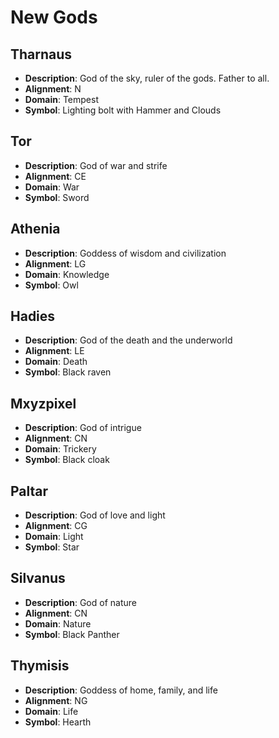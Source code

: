 # New Gods

## Tharnaus

* **Description**:  God of the sky, ruler of the gods.   Father to all.	
* **Alignment**:  N	
* **Domain**:  Tempest	
* **Symbol**:  Lighting bolt with Hammer and Clouds

## Tor

* **Description**:  God of war and strife	
* **Alignment**: CE	
* **Domain**:  War	
* **Symbol**:  Sword

## Athenia

* **Description**:  Goddess of wisdom and civilization	
* **Alignment**:  LG	
* **Domain**:  Knowledge
* **Symbol**:  Owl

## Hadies

* **Description**:  God of the death and the underworld	
* **Alignment**:  LE	
* **Domain**:  Death	
* **Symbol**:  Black raven

## Mxyzpixel

* **Description**:  God of intrigue	
* **Alignment**:  CN	
* **Domain**:  Trickery	
* **Symbol**:  Black cloak

## Paltar

* **Description**:  God of love and light
* **Alignment**:  CG	
* **Domain**:  Light	
* **Symbol**:  Star

## Silvanus

* **Description**:  God of nature	
* **Alignment**:  CN	
* **Domain**:  Nature	
* **Symbol**:  Black Panther

## Thymisis

* **Description**:  Goddess of home, family, and life	
* **Alignment**:  NG	
* **Domain**:  Life	
* **Symbol**:  Hearth
